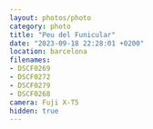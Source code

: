 ```yaml
---
layout: photos/photo
category: photo
title: "Peu del Funicular"
date: "2023-09-18 22:28:01 +0200"
location: barcelona
filenames: 
- DSCF0269
- DSCF0272
- DSCF0279
- DSCF0268
camera: Fuji X-T5
hidden: true
---
```

